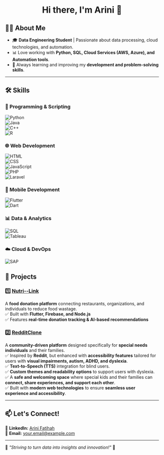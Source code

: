 <h1 align="center">Hi there, I'm Arini 👋</h1>

## 👨‍💻 About Me  
- 🎓 **Data Engineering Student** | Passionate about data processing, cloud technologies, and automation.  
- 📊 Love working with **Python, SQL, Cloud Services (AWS, Azure), and Automation tools**.  
- 🚀 Always learning and improving my **development and problem-solving skills**.  

---

## 🛠️ Skills  

### 🔹 Programming & Scripting  
![Python](https://img.shields.io/badge/Python-3776AB?style=for-the-badge&logo=python&logoColor=white)  
![Java](https://img.shields.io/badge/Java-ED8B00?style=for-the-badge&logo=java&logoColor=white)  
![C++](https://img.shields.io/badge/C++-00599C?style=for-the-badge&logo=c%2B%2B&logoColor=white)  
![R](https://img.shields.io/badge/R-276DC3?style=for-the-badge&logo=r&logoColor=white)  

### 🌐 Web Development  
![HTML](https://img.shields.io/badge/HTML-E34F26?style=for-the-badge&logo=html5&logoColor=white)  
![CSS](https://img.shields.io/badge/CSS-1572B6?style=for-the-badge&logo=css3&logoColor=white)  
![JavaScript](https://img.shields.io/badge/JavaScript-F7DF1E?style=for-the-badge&logo=javascript&logoColor=black)  
![PHP](https://img.shields.io/badge/PHP-777BB4?style=for-the-badge&logo=php&logoColor=white)  
![Laravel](https://img.shields.io/badge/Laravel-FF2D20?style=for-the-badge&logo=laravel&logoColor=white)  

### 📱 Mobile Development  
![Flutter](https://img.shields.io/badge/Flutter-02569B?style=for-the-badge&logo=flutter&logoColor=white)  
![Dart](https://img.shields.io/badge/Dart-0175C2?style=for-the-badge&logo=dart&logoColor=white)  

### 📊 Data & Analytics  
![SQL](https://img.shields.io/badge/SQL-4479A1?style=for-the-badge&logo=postgresql&logoColor=white)  
![Tableau](https://img.shields.io/badge/Tableau-E97627?style=for-the-badge&logo=tableau&logoColor=white)  

### ☁️ Cloud & DevOps  
![SAP](https://img.shields.io/badge/SAP-0FAAFF?style=for-the-badge&logo=sap&logoColor=white)  


## 🚀 Projects  

### 1️⃣ [Nutri--Link](https://github.com/arinifthh/Nutri-----Link)  
A **food donation platform** connecting restaurants, organizations, and individuals to reduce food wastage.  
✅ Built with **Flutter, Firebase, and Node.js**  
✅ Features **real-time donation tracking & AI-based recommendations**  

### 2️⃣ [RedditClone](https://github.com/oishylea/RedditClone)  
A **community-driven platform** designed specifically for **special needs individuals** and their families.  
✅ Inspired by **Reddit**, but enhanced with **accessibility features** tailored for users with **visual impairments, autism, ADHD, and dyslexia**.  
✅ **Text-to-Speech (TTS)** integration for blind users.  
✅ **Custom themes and readability options** to support users with dyslexia.  
✅ A **safe and welcoming space** where special kids and their families can **connect, share experiences, and support each other**.  
✅ Built with **modern web technologies** to ensure **seamless user experience and accessibility**.  


---

## 📫 Let's Connect!  

💼 **LinkedIn:** [Arini Fatihah](www.linkedin.com/in/arini-fatihah-305172262)  
📧 **Email:** [your.email@example.com](arinifatihah710@gmail.com)  

---

🚀 *"Striving to turn data into insights and innovation!"* 🚀  

